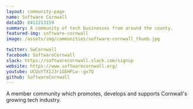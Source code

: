 ```yaml
---
layout: community-page
name: Software Cornwall
dataID: 8412213159
summary: A community of tech businesses from around the county.
featured-img: software-cornwall
image: /assets/img/communities/software-cornwall_thumb.jpg

twitter: SwCornwall
facebook: SoftwareCornwall
slack: https://softwarecornwall.slack.com/signup
website: https://www.softwarecornwall.org/
youtube: UCQuYTXIJ3r1GEHPLw--gx7Q
github: SoftwareCornwall
---
```

A member community which promotes, develops and supports  Cornwall's
growing tech industry.
